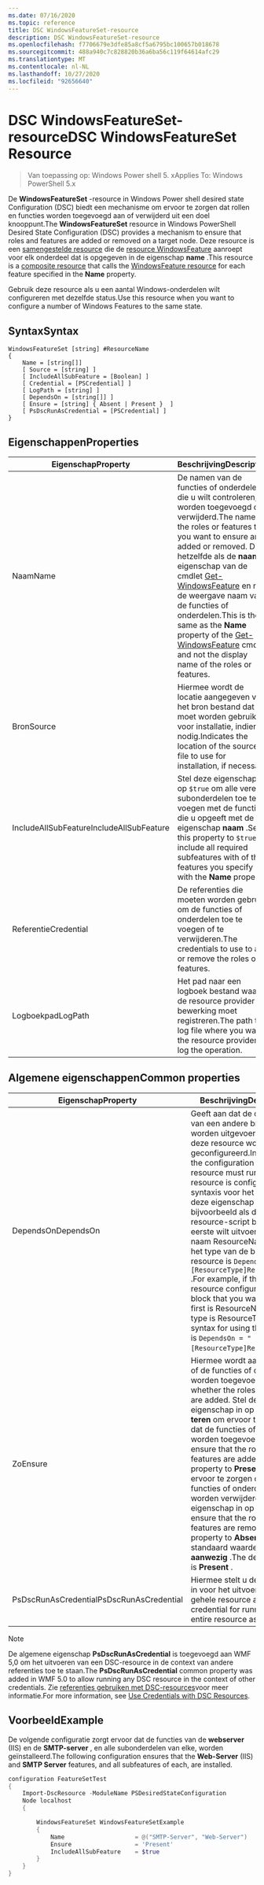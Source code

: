```yaml
---
ms.date: 07/16/2020
ms.topic: reference
title: DSC WindowsFeatureSet-resource
description: DSC WindowsFeatureSet-resource
ms.openlocfilehash: f7706679e3dfe85a8cf5a6795bc100657b018678
ms.sourcegitcommit: 488a940c7c828820b36a6ba56c119f64614afc29
ms.translationtype: MT
ms.contentlocale: nl-NL
ms.lasthandoff: 10/27/2020
ms.locfileid: "92656640"
---
```

# <a name="dsc-windowsfeatureset-resource"></a><span data-ttu-id="7ff34-103">DSC WindowsFeatureSet-resource</span><span class="sxs-lookup"><span data-stu-id="7ff34-103">DSC WindowsFeatureSet Resource</span></span>

> <span data-ttu-id="7ff34-104">Van toepassing op: Windows Power shell 5. x</span><span class="sxs-lookup"><span data-stu-id="7ff34-104">Applies To: Windows PowerShell 5.x</span></span>

<span data-ttu-id="7ff34-105">De **WindowsFeatureSet** -resource in Windows Power shell desired state Configuration (DSC) biedt een mechanisme om ervoor te zorgen dat rollen en functies worden toegevoegd aan of verwijderd uit een doel knooppunt.</span><span class="sxs-lookup"><span data-stu-id="7ff34-105">The **WindowsFeatureSet** resource in Windows PowerShell Desired State Configuration (DSC) provides a mechanism to ensure that roles and features are added or removed on a target node.</span></span> <span data-ttu-id="7ff34-106">Deze resource is een [samengestelde resource](../../../resources/authoringResourceComposite.md) die de [resource WindowsFeature](windowsfeatureResource.md) aanroept voor elk onderdeel dat is opgegeven in de eigenschap **name** .</span><span class="sxs-lookup"><span data-stu-id="7ff34-106">This resource is a [composite resource](../../../resources/authoringResourceComposite.md) that calls the [WindowsFeature resource](windowsfeatureResource.md) for each feature specified in the **Name** property.</span></span>

<span data-ttu-id="7ff34-107">Gebruik deze resource als u een aantal Windows-onderdelen wilt configureren met dezelfde status.</span><span class="sxs-lookup"><span data-stu-id="7ff34-107">Use this resource when you want to configure a number of Windows Features to the same state.</span></span>

## <a name="syntax"></a><span data-ttu-id="7ff34-108">Syntax</span><span class="sxs-lookup"><span data-stu-id="7ff34-108">Syntax</span></span>

```Syntax
WindowsFeatureSet [string] #ResourceName
{
    Name = [string[]]
    [ Source = [string] ]
    [ IncludeAllSubFeature = [Boolean] ]
    [ Credential = [PSCredential] ]
    [ LogPath = [string] ]
    [ DependsOn = [string[]] ]
    [ Ensure = [string] { Absent | Present }  ]
    [ PsDscRunAsCredential = [PSCredential] ]
}
```

## <a name="properties"></a><span data-ttu-id="7ff34-109">Eigenschappen</span><span class="sxs-lookup"><span data-stu-id="7ff34-109">Properties</span></span>

|  <span data-ttu-id="7ff34-110">Eigenschap</span><span class="sxs-lookup"><span data-stu-id="7ff34-110">Property</span></span>  |  <span data-ttu-id="7ff34-111">Beschrijving</span><span class="sxs-lookup"><span data-stu-id="7ff34-111">Description</span></span>   |
|---|---|
|<span data-ttu-id="7ff34-112">Naam</span><span class="sxs-lookup"><span data-stu-id="7ff34-112">Name</span></span> |<span data-ttu-id="7ff34-113">De namen van de functies of onderdelen die u wilt controleren, worden toegevoegd of verwijderd.</span><span class="sxs-lookup"><span data-stu-id="7ff34-113">The names of the roles or features that you want to ensure are added or removed.</span></span> <span data-ttu-id="7ff34-114">Dit is hetzelfde als de **naam** eigenschap van de cmdlet [Get-WindowsFeature](/powershell/module/servermanager/get-windowsfeature) en niet de weergave naam van de functies of onderdelen.</span><span class="sxs-lookup"><span data-stu-id="7ff34-114">This is the same as the **Name** property of the [Get-WindowsFeature](/powershell/module/servermanager/get-windowsfeature) cmdlet, and not the display name of the roles or features.</span></span> |
|<span data-ttu-id="7ff34-115">Bron</span><span class="sxs-lookup"><span data-stu-id="7ff34-115">Source</span></span> |<span data-ttu-id="7ff34-116">Hiermee wordt de locatie aangegeven van het bron bestand dat moet worden gebruikt voor installatie, indien nodig.</span><span class="sxs-lookup"><span data-stu-id="7ff34-116">Indicates the location of the source file to use for installation, if necessary.</span></span> |
|<span data-ttu-id="7ff34-117">IncludeAllSubFeature</span><span class="sxs-lookup"><span data-stu-id="7ff34-117">IncludeAllSubFeature</span></span> |<span data-ttu-id="7ff34-118">Stel deze eigenschap in op `$true` om alle vereiste subonderdelen toe te voegen met de functies die u opgeeft met de eigenschap **naam** .</span><span class="sxs-lookup"><span data-stu-id="7ff34-118">Set this property to `$true` to include all required subfeatures with of the features you specify with the **Name** property.</span></span> |
|<span data-ttu-id="7ff34-119">Referentie</span><span class="sxs-lookup"><span data-stu-id="7ff34-119">Credential</span></span> |<span data-ttu-id="7ff34-120">De referenties die moeten worden gebruikt om de functies of onderdelen toe te voegen of te verwijderen.</span><span class="sxs-lookup"><span data-stu-id="7ff34-120">The credentials to use to add or remove the roles or features.</span></span> |
|<span data-ttu-id="7ff34-121">Logboekpad</span><span class="sxs-lookup"><span data-stu-id="7ff34-121">LogPath</span></span> |<span data-ttu-id="7ff34-122">Het pad naar een logboek bestand waar de resource provider de bewerking moet registreren.</span><span class="sxs-lookup"><span data-stu-id="7ff34-122">The path to a log file where you want the resource provider to log the operation.</span></span> |

## <a name="common-properties"></a><span data-ttu-id="7ff34-123">Algemene eigenschappen</span><span class="sxs-lookup"><span data-stu-id="7ff34-123">Common properties</span></span>

|<span data-ttu-id="7ff34-124">Eigenschap</span><span class="sxs-lookup"><span data-stu-id="7ff34-124">Property</span></span> |<span data-ttu-id="7ff34-125">Beschrijving</span><span class="sxs-lookup"><span data-stu-id="7ff34-125">Description</span></span> |
|---|---|
|<span data-ttu-id="7ff34-126">DependsOn</span><span class="sxs-lookup"><span data-stu-id="7ff34-126">DependsOn</span></span> |<span data-ttu-id="7ff34-127">Geeft aan dat de configuratie van een andere bron moet worden uitgevoerd voordat deze resource wordt geconfigureerd.</span><span class="sxs-lookup"><span data-stu-id="7ff34-127">Indicates that the configuration of another resource must run before this resource is configured.</span></span> <span data-ttu-id="7ff34-128">De syntaxis voor het gebruik van deze eigenschap is bijvoorbeeld als de ID van het resource-script blok dat u als eerste wilt uitvoeren, de naam ResourceName is en het type van de bron resource is `DependsOn = "[ResourceType]ResourceName"` .</span><span class="sxs-lookup"><span data-stu-id="7ff34-128">For example, if the ID of the resource configuration script block that you want to run first is ResourceName and its type is ResourceType, the syntax for using this property is `DependsOn = "[ResourceType]ResourceName"`.</span></span> |
|<span data-ttu-id="7ff34-129">Zo</span><span class="sxs-lookup"><span data-stu-id="7ff34-129">Ensure</span></span> |<span data-ttu-id="7ff34-130">Hiermee wordt aangegeven of de functies of onderdelen worden toegevoegd.</span><span class="sxs-lookup"><span data-stu-id="7ff34-130">Indicates whether the roles or features are added.</span></span> <span data-ttu-id="7ff34-131">Stel deze eigenschap in op **presen teren** om ervoor te zorgen dat de functies of onderdelen worden toegevoegd.</span><span class="sxs-lookup"><span data-stu-id="7ff34-131">To ensure that the roles or features are added, set this property to **Present** .</span></span> <span data-ttu-id="7ff34-132">Om ervoor te zorgen dat de functies of onderdelen worden verwijderd, stelt u de eigenschap in op **afwezig** .</span><span class="sxs-lookup"><span data-stu-id="7ff34-132">To ensure that the roles or features are removed, set the property to **Absent** .</span></span> <span data-ttu-id="7ff34-133">De standaard waarde is **aanwezig** .</span><span class="sxs-lookup"><span data-stu-id="7ff34-133">The default value is **Present** .</span></span> |
|<span data-ttu-id="7ff34-134">PsDscRunAsCredential</span><span class="sxs-lookup"><span data-stu-id="7ff34-134">PsDscRunAsCredential</span></span> |<span data-ttu-id="7ff34-135">Hiermee stelt u de referentie in voor het uitvoeren van de gehele resource als.</span><span class="sxs-lookup"><span data-stu-id="7ff34-135">Sets the credential for running the entire resource as.</span></span> |

> [!NOTE]
> <span data-ttu-id="7ff34-136">De algemene eigenschap **PsDscRunAsCredential** is toegevoegd aan WMF 5,0 om het uitvoeren van een DSC-resource in de context van andere referenties toe te staan.</span><span class="sxs-lookup"><span data-stu-id="7ff34-136">The **PsDscRunAsCredential** common property was added in WMF 5.0 to allow running any DSC resource in the context of other credentials.</span></span> <span data-ttu-id="7ff34-137">Zie [referenties gebruiken met DSC-resources](../../../configurations/runasuser.md)voor meer informatie.</span><span class="sxs-lookup"><span data-stu-id="7ff34-137">For more information, see [Use Credentials with DSC Resources](../../../configurations/runasuser.md).</span></span>

## <a name="example"></a><span data-ttu-id="7ff34-138">Voorbeeld</span><span class="sxs-lookup"><span data-stu-id="7ff34-138">Example</span></span>

<span data-ttu-id="7ff34-139">De volgende configuratie zorgt ervoor dat de functies van de **webserver** (IIS) en de **SMTP-server** , en alle subonderdelen van elke, worden geïnstalleerd.</span><span class="sxs-lookup"><span data-stu-id="7ff34-139">The following configuration ensures that the **Web-Server** (IIS) and **SMTP Server** features, and all subfeatures of each, are installed.</span></span>

```powershell
configuration FeatureSetTest
{
    Import-DscResource -ModuleName PSDesiredStateConfiguration
    Node localhost
    {

        WindowsFeatureSet WindowsFeatureSetExample
        {
            Name                    = @("SMTP-Server", "Web-Server")
            Ensure                  = 'Present'
            IncludeAllSubFeature    = $true
        }
    }
}
```
